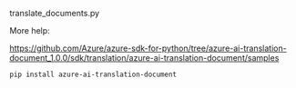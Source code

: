 translate_documents.py

More help:

https://github.com/Azure/azure-sdk-for-python/tree/azure-ai-translation-document_1.0.0/sdk/translation/azure-ai-translation-document/samples

    pip install azure-ai-translation-document